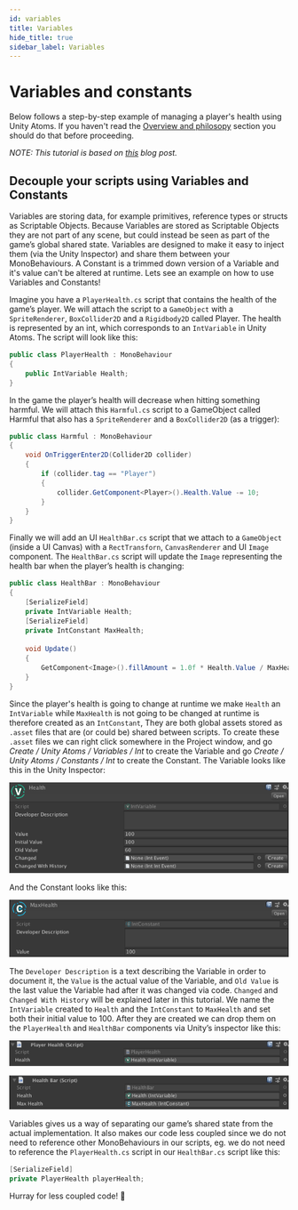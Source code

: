 ```yaml
---
id: variables
title: Variables
hide_title: true
sidebar_label: Variables
---
```


# Variables and constants

Below follows a step-by-step example of managing a player's health using Unity Atoms. If you haven't read the [Overview and philosopy](../introduction/overview.md) section you should do that before proceeding.

_NOTE: This tutorial is based on [this](https://medium.com/@adamramberg/unity-atoms-tiny-modular-pieces-utilizing-the-power-of-scriptable-objects-e8add1b95201) blog post._

## Decouple your scripts using Variables and Constants

Variables are storing data, for example primitives, reference types or structs as Scriptable Objects. Because Variables are stored as Scriptable Objects they are not part of any scene, but could instead be seen as part of the game’s global shared state. Variables are designed to make it easy to inject them (via the Unity Inspector) and share them between your MonoBehaviours. A Constant is a trimmed down version of a Variable and it's value can't be altered at runtime. Lets see an example on how to use Variables and Constants!

Imagine you have a `PlayerHealth.cs` script that contains the health of the game’s player. We will attach the script to a `GameObject` with a `SpriteRenderer`, `BoxCollider2D` and a `Rigidbody2D` called Player. The health is represented by an int, which corresponds to an `IntVariable` in Unity Atoms. The script will look like this:

```cs
public class PlayerHealth : MonoBehaviour
{
    public IntVariable Health;
}
```

In the game the player’s health will decrease when hitting something harmful. We will attach this `Harmful.cs` script to a GameObject called Harmful that also has a `SpriteRenderer` and a `BoxCollider2D` (as a trigger):

```cs
public class Harmful : MonoBehaviour
{
    void OnTriggerEnter2D(Collider2D collider)
    {
        if (collider.tag == "Player")
        {
            collider.GetComponent<Player>().Health.Value -= 10;
        }
    }
}
```

Finally we will add an UI `HealthBar.cs` script that we attach to a `GameObject` (inside a UI Canvas) with a `RectTransforn`, `CanvasRenderer` and UI `Image` component. The `HealthBar.cs` script will update the `Image` representing the health bar when the player’s health is changing:

```cs
public class HealthBar : MonoBehaviour
{
    [SerializeField]
    private IntVariable Health;
    [SerializeField]
    private IntConstant MaxHealth;

    void Update()
    {
        GetComponent<Image>().fillAmount = 1.0f * Health.Value / MaxHealth.Value;
    }
}
```

Since the player's health is going to change at runtime we make `Health` an `IntVariable` while `MaxHealth` is not going to be changed at runtime is therefore created as an `IntConstant`, They are both global assets stored as `.asset` files that are (or could be) shared between scripts. To create these `.asset` files we can right click somewhere in the Project window, and go _Create / Unity Atoms / Variables / Int_ to create the Variable and go _Create / Unity Atoms / Constants / Int_ to create the Constant. The Variable looks like this in the Unity Inspector:

![int-variable_player-health-v1](../assets/variables/int-variable_player-health-v1.png)

And the Constant looks like this:

![int-variable_player-health](../assets/variables/int-constant_max-player-health.png)

The `Developer Description` is a text describing the Variable in order to document it, the `Value` is the actual value of the Variable, and `Old Value` is the last value the Variable had after it was changed via code. `Changed` and `Changed With History` will be explained later in this tutorial. We name the `IntVariable` created to `Health` and the `IntConstant` to `MaxHealth` and set both their initial value to 100. After they are created we can drop them on the `PlayerHealth` and `HealthBar` components via Unity’s inspector like this:

![player-health-script](../assets/variables/player-health-script.png)

![healthbar-script-v1](../assets/variables/healthbar-script-v1.png)

Variables gives us a way of separating our game’s shared state from the actual implementation. It also makes our code less coupled since we do not need to reference other MonoBehaviours in our scripts, eg. we do not need to reference the `PlayerHealth.cs` script in our `HealthBar.cs` script like this:

```cs
[SerializeField]
private PlayerHealth playerHealth;
```

Hurray for less coupled code! 🎉